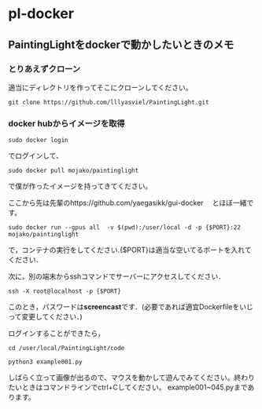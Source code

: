 # pl-docker

## PaintingLightをdockerで動かしたいときのメモ


###  とりあえずクローン
適当にディレクトリを作ってそこにクローンしてください。
```
git clone https://github.com/lllyasviel/PaintingLight.git
```
### docker hubからイメージを取得
```
sudo docker login
```
でログインして、

```
sudo docker pull mojako/paintinglight
```
で僕が作ったイメージを持ってきてください。

ここから先は先輩のhttps://github.com/yaegasikk/gui-docker　
とほぼ一緒です。

```
sudo docker run --gpus all  -v $(pwd):/user/local -d -p {$PORT}:22 mojako/paintinglight
 ```

で，コンテナの実行をしてください.{$PORT}は適当な空いてるポートを入れてください．

次に，別の端末からsshコマンドでサーバーにアクセスしてください．

 ```
ssh -X root@localhost -p {$PORT}
 ```

このとき，パスワードは**screencast**です．(必要であれば適宜Dockerfileをいじって変更してください．)

ログインすることができたら，

 ```
cd /user/local/PaintingLight/code

python3 example001.py
```

しばらく立って画像が出るので、マウスを動かして遊んでみてください。終わりたいときはコマンドラインでctrl+Cしてください。
example001~045.pyまであります。




